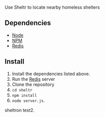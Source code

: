Use Sheltr to locate nearby homeless shelters

Dependencies
------------
- [Node](http://nodejs.org/)
- [NPM](http://npmjs.org/)
- [Redis](http://redis.io/)

Install
-------
1. Install the dependencies listed above.
2. Run the [Redis](http://redis.io) server
3. Clone the repository 
4. `cd sheltr`
5. `npm install`
6. `node server.js`.

sheltron test2.
